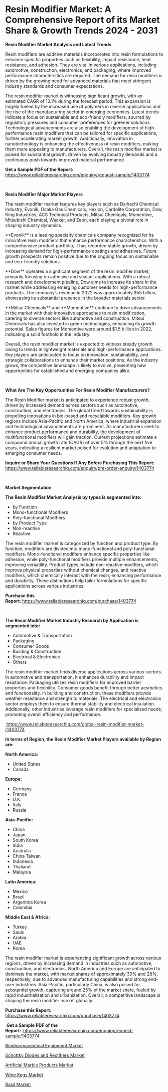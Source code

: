 <p><h1>Resin Modifier Market: A Comprehensive Report of its Market Share & Growth Trends 2024 - 2031</h1></p><p><strong>Resin Modifier Market Analysis and Latest Trends</strong></p>
<p><p>Resin modifiers are additive materials incorporated into resin formulations to enhance specific properties such as flexibility, impact resistance, heat resistance, and adhesion. They are vital in various applications, including automotive, construction, electronics, and packaging, where improved performance characteristics are required. The demand for resin modifiers is driven by the growing need for advanced materials that meet stringent industry standards and consumer expectations.</p><p>The resin modifier market is witnessing significant growth, with an estimated CAGR of 13.1% during the forecast period. This expansion is largely fueled by the increased use of polymers in diverse applications and the rise of the manufacturing sector in emerging economies. Latest trends indicate a focus on sustainable and eco-friendly modifiers, spurred by regulatory pressures and consumer preferences for greener solutions. Technological advancements are also enabling the development of high-performance resin modifiers that can be tailored for specific applications, further accelerating market growth. Additionally, innovation in nanotechnology is enhancing the effectiveness of resin modifiers, making them more appealing to manufacturers. Overall, the resin modifier market is poised for substantial growth, driven by evolving industry demands and a continuous push towards improved material performance.</p></p>
<p><strong>Get a Sample PDF of the Report:&nbsp;</strong> <a href="https://www.reliableresearchiq.com/enquiry/request-sample/1403774?utm_campaign=1555&utm_medium=2&utm_source=Github&utm_content=ia&utm_term=23102024&utm_id=resin-modifier">https://www.reliableresearchiq.com/enquiry/request-sample/1403774</a></p>
<p>&nbsp;</p>
<p><strong>Resin Modifier Major Market Players</strong></p>
<p><p>The resin modifier market features key players such as Daihachi Chemical Industry, Evonik, Osaka Gas Chemicals, Hexion, Cardolite Corporation, Dow, King Industries, ACS Technical Products, Mitsui Chemicals, Momentive, Mitsubishi Chemical, Wacker, and Zeon, each playing a pivotal role in shaping industry dynamics.</p><p>**Evonik** is a leading specialty chemicals company recognized for its innovative resin modifiers that enhance performance characteristics. With a comprehensive product portfolio, it has recorded stable growth, driven by increasing demand for high-performance coatings and adhesives. Future growth prospects remain positive due to the ongoing focus on sustainable and eco-friendly solutions.</p><p>**Dow** operates a significant segment of the resin modifier market, primarily focusing on adhesive and sealant applications. With a robust research and development pipeline, Dow aims to increase its share in the market while addressing emerging customer needs for high-performance products. The company’s revenue in 2022 was approximately $55 billion, showcasing its substantial presence in the broader materials sector.</p><p>**Mitsui Chemicals** and **Momentive** continue to drive advancements in the market with their innovative approaches to resin modification, catering to diverse sectors like automotive and construction. Mitsui Chemicals has also invested in green technologies, enhancing its growth potential. Sales figures for Momentive were around $1.5 billion in 2022, indicating a solid foothold in the industry.</p><p>Overall, the resin modifier market is expected to witness steady growth owing to trends in lightweight materials and high-performance applications. Key players are anticipated to focus on innovation, sustainability, and strategic collaborations to enhance their market positions. As the industry grows, the competitive landscape is likely to evolve, presenting new opportunities for established and emerging companies alike.</p></p>
<p>&nbsp;</p>
<p><strong>What Are The Key Opportunities For Resin Modifier Manufacturers?</strong></p>
<p><p>The Resin Modifier market is anticipated to experience robust growth, driven by increased demand across sectors such as automotive, construction, and electronics. The global trend towards sustainability is propelling innovations in bio-based and recyclable modifiers. Key growth regions include Asia-Pacific and North America, where industrial expansion and technological advancements are prominent. As manufacturers seek to enhance product performance and durability, the development of multifunctional modifiers will gain traction. Current projections estimate a compound annual growth rate (CAGR) of over 5% through the next five years, indicating a resilient market poised for evolution and adaptation to emerging consumer needs.</p></p>
<p><strong>Inquire or Share Your Questions If Any Before Purchasing This Report:</strong> <a href="https://www.reliableresearchiq.com/enquiry/pre-order-enquiry/1403774?utm_campaign=1555&utm_medium=2&utm_source=Github&utm_content=ia&utm_term=23102024&utm_id=resin-modifier">https://www.reliableresearchiq.com/enquiry/pre-order-enquiry/1403774</a></p>
<p>&nbsp;</p>
<p><strong>Market Segmentation</strong></p>
<p><strong>The Resin Modifier Market Analysis by types is segmented into:</strong></p>
<p><ul><li>by Function</li><li>Mono-functional Modifiers</li><li>Poly-functional Modifiers</li><li>by Product Type</li><li>Non-reactive</li><li>Reactive</li></ul></p>
<p><p>The resin modifier market is categorized by function and product type. By function, modifiers are divided into mono-functional and poly-functional modifiers. Mono-functional modifiers enhance specific properties like adhesion, while poly-functional modifiers provide multiple enhancements, improving versatility. Product types include non-reactive modifiers, which improve physical properties without chemical changes, and reactive modifiers, which chemically interact with the resin, enhancing performance and durability. These distinctions help tailor formulations for specific applications across various industries.</p></p>
<p><strong>Purchase this Report:&nbsp;</strong><a href="https://www.reliableresearchiq.com/purchase/1403774?utm_campaign=1555&utm_medium=2&utm_source=Github&utm_content=ia&utm_term=23102024&utm_id=resin-modifier">https://www.reliableresearchiq.com/purchase/1403774</a></p>
<p>&nbsp;</p>
<p><strong>The Resin Modifier Market Industry Research by Application is segmented into:</strong></p>
<p><ul><li>Automotive & Transportation</li><li>Packaging</li><li>Consumer Goods</li><li>Building & Construction</li><li>Electrical & Electronics</li><li>Others</li></ul></p>
<p><p>The resin modifier market finds diverse applications across various sectors. In automotive and transportation, it enhances durability and impact resistance. Packaging utilizes resin modifiers for improved barrier properties and flexibility. Consumer goods benefit through better aesthetics and functionality. In building and construction, these modifiers provide weather resistance and strength to materials. The electrical and electronics sector employs them to ensure thermal stability and electrical insulation. Additionally, other industries leverage resin modifiers for specialized needs, promoting overall efficiency and performance.</p></p>
<p><a href="https://www.reliableresearchiq.com/global-resin-modifier-market-r1403774?utm_campaign=1555&utm_medium=2&utm_source=Github&utm_content=ia&utm_term=23102024&utm_id=resin-modifier">&nbsp;https://www.reliableresearchiq.com/global-resin-modifier-market-r1403774</a></p>
<p><strong>In terms of Region, the Resin Modifier Market Players available by Region are:</strong></p>
<p>
    <p> <strong> North America: </strong>
        <ul>
            <li>United States</li>
            <li>Canada</li>
        </ul>
        </p> 
    <p> <strong> Europe: </strong>
        <ul>
            <li>Germany</li>
            <li>France</li>
            <li>U.K.</li>
            <li>Italy</li>
            <li>Russia</li>
        </ul>
        </p> 
    <p> <strong> Asia-Pacific: </strong>
        <ul>
            <li>China</li>
            <li>Japan</li>
            <li>South Korea</li>
            <li>India</li>
            <li>Australia</li>
            <li>China Taiwan</li>
            <li>Indonesia</li>
            <li>Thailand</li>
            <li>Malaysia</li>
        </ul>
        </p> 
    <p> <strong> Latin America: </strong>
        <ul>
            <li>Mexico</li>
            <li>Brazil</li>
            <li>Argentina Korea</li>
            <li>Colombia</li>
        </ul>
        </p> 
    <p> <strong> Middle East & Africa: </strong>
        <ul>
            <li>Turkey</li>
            <li>Saudi</li>
            <li>Arabia</li>
            <li>UAE</li>
            <li>Korea</li>
        </ul>
    </p>
    </p>
<p><p>The resin modifier market is experiencing significant growth across various regions, driven by increasing demand in industries such as automotive, construction, and electronics. North America and Europe are anticipated to dominate the market, with market shares of approximately 30% and 28%, respectively, due to advanced manufacturing capabilities and strong end-user industries. Asia-Pacific, particularly China, is also poised for substantial growth, capturing around 25% of the market share, fueled by rapid industrialization and urbanization. Overall, a competitive landscape is shaping the resin modifier market globally.</p></p>
<p><strong>Purchase this Report: </strong><a href="https://www.reliableresearchiq.com/purchase/1403774?utm_campaign=1555&utm_medium=2&utm_source=Github&utm_content=ia&utm_term=23102024&utm_id=resin-modifier">https://www.reliableresearchiq.com/purchase/1403774</a></p>
<p>&nbsp;<strong>Get a Sample PDF of the Report:&nbsp;&nbsp;</strong><a href="https://www.reliableresearchiq.com/enquiry/request-sample/1403774?utm_campaign=1555&utm_medium=2&utm_source=Github&utm_content=ia&utm_term=23102024&utm_id=resin-modifier">https://www.reliableresearchiq.com/enquiry/request-sample/1403774</a></p>
<p><strong></strong></p>
<p><p><a href="https://www.linkedin.com/pulse/biopharmaceutical-equipment-market-navigating-challenges-unlocking-ctfjc?utm_campaign=1555&utm_medium=2&utm_source=Github&utm_content=ia&utm_term=23102024&utm_id=resin-modifier">Biopharmaceutical Equipment Market</a></p><p><a href="https://github.com/BellAuer/Market-Research-Report-List-1/blob/main/schottky-diodes-and-rectifiers-market.md?utm_campaign=1555&utm_medium=2&utm_source=Github&utm_content=ia&utm_term=23102024&utm_id=resin-modifier">Schottky Diodes and Rectifiers Market</a></p><p><a href="https://www.linkedin.com/pulse/artificial-marble-products-market-essentials-key-players-w4hrc?utm_campaign=1555&utm_medium=2&utm_source=Github&utm_content=ia&utm_term=23102024&utm_id=resin-modifier">Artificial Marble Products Market</a></p><p><a href="https://www.linkedin.com/pulse/wine-kegs-market-size-growth-industry-analysis-segmentation-1q58c?utm_campaign=1555&utm_medium=2&utm_source=Github&utm_content=ia&utm_term=23102024&utm_id=resin-modifier">Wine Kegs Market</a></p><p><a href="https://www.linkedin.com/pulse/basil-market-evolution-future-outlook-forecasting-industry-4t8jc?utm_campaign=1555&utm_medium=2&utm_source=Github&utm_content=ia&utm_term=23102024&utm_id=resin-modifier">Basil Market</a></p></p>